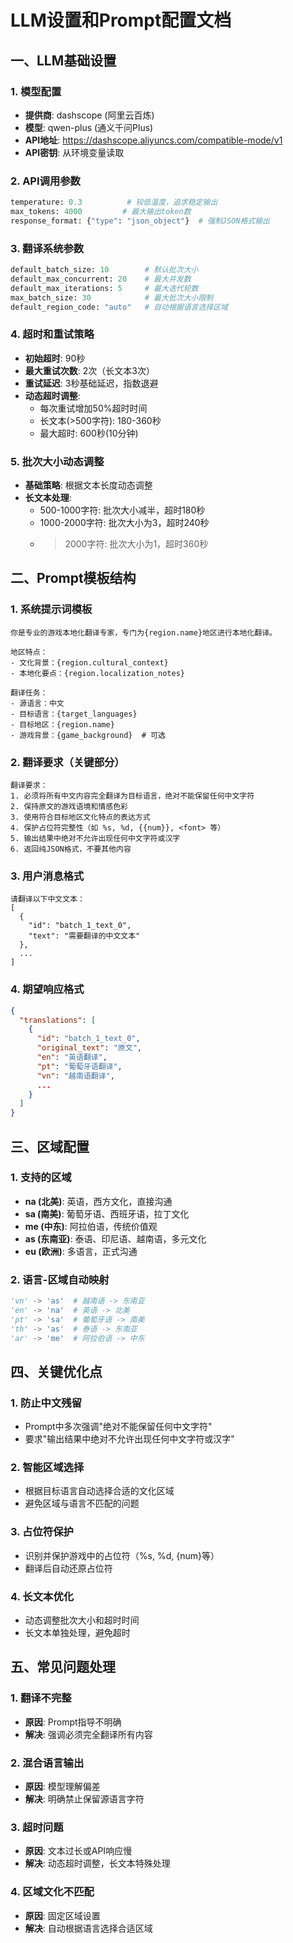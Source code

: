 # LLM设置和Prompt配置文档

## 一、LLM基础设置

### 1. 模型配置
- **提供商**: dashscope (阿里云百炼)
- **模型**: qwen-plus (通义千问Plus)
- **API地址**: https://dashscope.aliyuncs.com/compatible-mode/v1
- **API密钥**: 从环境变量读取

### 2. API调用参数
```python
temperature: 0.3          # 较低温度，追求稳定输出
max_tokens: 4000         # 最大输出token数
response_format: {"type": "json_object"}  # 强制JSON格式输出
```

### 3. 翻译系统参数
```python
default_batch_size: 10        # 默认批次大小
default_max_concurrent: 20    # 最大并发数
default_max_iterations: 5     # 最大迭代轮数
max_batch_size: 30            # 最大批次大小限制
default_region_code: "auto"   # 自动根据语言选择区域
```

### 4. 超时和重试策略
- **初始超时**: 90秒
- **最大重试次数**: 2次（长文本3次）
- **重试延迟**: 3秒基础延迟，指数退避
- **动态超时调整**:
  - 每次重试增加50%超时时间
  - 长文本(>500字符): 180-360秒
  - 最大超时: 600秒(10分钟)

### 5. 批次大小动态调整
- **基础策略**: 根据文本长度动态调整
- **长文本处理**:
  - 500-1000字符: 批次大小减半，超时180秒
  - 1000-2000字符: 批次大小为3，超时240秒
  - >2000字符: 批次大小为1，超时360秒

## 二、Prompt模板结构

### 1. 系统提示词模板
```
你是专业的游戏本地化翻译专家，专门为{region.name}地区进行本地化翻译。

地区特点：
- 文化背景：{region.cultural_context}
- 本地化要点：{region.localization_notes}

翻译任务：
- 源语言：中文
- 目标语言：{target_languages}
- 目标地区：{region.name}
- 游戏背景：{game_background}  # 可选
```

### 2. 翻译要求（关键部分）
```
翻译要求：
1. 必须将所有中文内容完全翻译为目标语言，绝对不能保留任何中文字符
2. 保持原文的游戏语境和情感色彩
3. 使用符合目标地区文化特点的表达方式
4. 保护占位符完整性（如 %s, %d, {{num}}, <font> 等）
5. 输出结果中绝对不允许出现任何中文字符或汉字
6. 返回纯JSON格式，不要其他内容
```

### 3. 用户消息格式
```
请翻译以下中文文本：
[
  {
    "id": "batch_1_text_0",
    "text": "需要翻译的中文文本"
  },
  ...
]
```

### 4. 期望响应格式
```json
{
  "translations": [
    {
      "id": "batch_1_text_0",
      "original_text": "原文",
      "en": "英语翻译",
      "pt": "葡萄牙语翻译",
      "vn": "越南语翻译",
      ...
    }
  ]
}
```

## 三、区域配置

### 1. 支持的区域
- **na (北美)**: 英语，西方文化，直接沟通
- **sa (南美)**: 葡萄牙语、西班牙语，拉丁文化
- **me (中东)**: 阿拉伯语，传统价值观
- **as (东南亚)**: 泰语、印尼语、越南语，多元文化
- **eu (欧洲)**: 多语言，正式沟通

### 2. 语言-区域自动映射
```python
'vn' -> 'as'  # 越南语 -> 东南亚
'en' -> 'na'  # 英语 -> 北美
'pt' -> 'sa'  # 葡萄牙语 -> 南美
'th' -> 'as'  # 泰语 -> 东南亚
'ar' -> 'me'  # 阿拉伯语 -> 中东
```

## 四、关键优化点

### 1. 防止中文残留
- Prompt中多次强调"绝对不能保留任何中文字符"
- 要求"输出结果中绝对不允许出现任何中文字符或汉字"

### 2. 智能区域选择
- 根据目标语言自动选择合适的文化区域
- 避免区域与语言不匹配的问题

### 3. 占位符保护
- 识别并保护游戏中的占位符（%s, %d, {num}等）
- 翻译后自动还原占位符

### 4. 长文本优化
- 动态调整批次大小和超时时间
- 长文本单独处理，避免超时

## 五、常见问题处理

### 1. 翻译不完整
- **原因**: Prompt指导不明确
- **解决**: 强调必须完全翻译所有内容

### 2. 混合语言输出
- **原因**: 模型理解偏差
- **解决**: 明确禁止保留源语言字符

### 3. 超时问题
- **原因**: 文本过长或API响应慢
- **解决**: 动态超时调整，长文本特殊处理

### 4. 区域文化不匹配
- **原因**: 固定区域设置
- **解决**: 自动根据语言选择合适区域